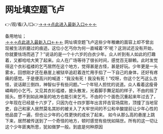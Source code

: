 # 网址填空题飞卢
👉/观/看/入/口👉<a href="https://6h8k.top ">→→→点此进入最新入口←←←</a>
   

备用地址；  
<a href="https://8h6e.com ">→→→点此进入最新入口←←←</a>
网址填空题飞卢这些少年稚嫩的面容上却不曾出现被生活折磨过的痕迹。这位小乞丐你为何一直喊着‘不’呢？这测试还没有开始，你就要怯场而逃了？”说话的是一个十六岁的白衣少年。众人听到有人如此的打趣着，又都哈哈大笑了起来。众人在广场等待了很长时间，感觉百无聊赖。此时发觉得这个衣衫褴褛的乞丐居然在这个地方，觉得甚是古怪，甚是好玩。少年更是一头雾水，回想刚才还在悬崖上被狱卒追赶着连忙用手掐了一下自己的身体，还好有疼痛的感觉。于是便高兴的喊道：“我没有死！我没有死！”哎呀，你这个乞丐这么古怪，说话颠三倒四，神智似乎有些问题。”一个年轻人担忧的说道。众人看着这瘦骨嶙峋的小乞丐，又见其衣衫褴褛，披头散发，光着脚手舞足蹈的样子，不由的摇了摇头。想不到如此神圣的地方也能引来乞丐，不由的个个面色沉重起来年过去了，少年现在已经是十六岁了，只因为在十四岁那年出言抨击官场腐败，顶撞了当地官吏，自己和家人居然莫名其妙的被关入了大牢世间的不公和辛酸提前让少年心性的他品尝了一遍，但也让少年的心性更快的成长了起来。 如今从那么高的悬崖上跳下来，居然被传送到了一个奇怪的地方，顿时感觉有些恍如隔世。所有的这一切让这个少年匪夷所思，犹如做梦一般。到底是何种原因
